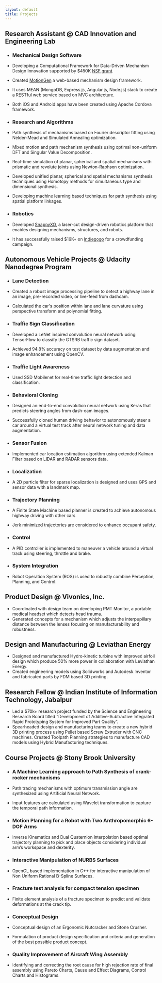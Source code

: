 ```yaml
---
layout: default
title: Projects
---
```


## Research Assistant @ CAD Innovation and Engineering Lab
- ### Mechanical Design Software
- Developing a Computational Framework for Data-Driven Mechanism Design Innovation supported by $450K [NSF grant](https://nsf.gov/awardsearch/showAward?AWD_ID=1563413).
- Created [MotionGen](http://cadcam.eng.sunysb.edu/) a web-based mechanism design framework. 
- It uses MEAN (MongoDB, Express.js, Angular.js, Node.js) stack to create a RESTful web service based on MVC architecture. 
- Both iOS and Android apps have been created using Apache Cordova framework.

- ### Research and Algorithms
- Path synthesis of mechanisms based on Fourier descriptor fitting using Nelder-Mead and Simulated Annealing optimization.
- Mixed motion and path mechanism synthesis using optimal non-uniform DFT and Singular Value Decomposition.
- Real-time simulation of planar, spherical and spatial mechanisms with prismatic and revolute joints using Newton-Raphson optimization.
- Developed unified planar, spherical and spatial mechanisms synthesis techniques using Homotopy methods for simultaneous type and dimensional synthesis.
- Developing machine learning based techniques for path synthesis using spatial platform linkages.

- ### Robotics
- Developed [SnappyXO](http://snappyxo.com/), a laser-cut design-driven robotics platform that enables designing mechanisms, structures, and robots. 
- It has successfully raised $16K+ on [Indiegogo](https://www.indiegogo.com/projects/snappyxo-a-design-driven-robotics-education-kit) for a crowdfunding campaign.


## Autonomous Vehicle Projects @ Udacity Nanodegree Program 
- ### Lane Detection
- Created a robust image processing pipeline to detect a highway lane in an image, pre-recorded video, or live-feed from dashcam.
- Calculated the car's position within lane and lane curvature using perspective transform and polynomial fitting.

- ### Traffic Sign Classification
- Developed a LeNet inspired convolution neural network using TensorFlow to classify the GTSRB traffic sign dataset.
- Achieved 94.8% accuracy on test dataset by data augmentation and image enhancement using OpenCV.

- ### Traffic Light Awareness
- Used SSD Mobilenet for real-time traffic light detection and classification.

- ### Behavioral Cloning
- Designed an end-to-end convolution neural network using Keras that predicts steering angles from dash-cam images.
- Successfully cloned human driving behavior to autonomously steer a car around a virtual test track after neural network tuning and data
augmentation.

- ### Sensor Fusion
- Implemented car location estimation algorithm using extended Kalman Filter based on LIDAR and RADAR sensors data.

- ### Localization 
- A 2D particle filter for sparse localization is designed and uses GPS and sensor data with a landmark map.

- ### Trajectory Planning
- A Finite State Machine based planner is created to achieve autonomous highway driving with other cars.
- Jerk minimized trajectories are considered to enhance occupant safety.

- ### Control
- A PID controller is implemented to maneuver a vehicle around a virtual track using steering, throttle and brake. 

- ### System Integration
- Robot Operation System (ROS) is used to robustly combine Perception, Planning, and Control.


## Product Design @ Vivonics, Inc.
- Coordinated with design team on developing PMT Monitor, a portable medical headset which detects head trauma.
- Generated concepts for a mechanism which adjusts the interpupillary distance between the lenses focusing on manufacturability and robustness.

## Design and Manufacturing @ Leviathan Energy
- Designed and manufactured Hydro-kinetic turbine with improved airfoil design which produce 50% more power in collaboration with Leviathan Energy.
- Created engineering models using Solidworks and Autodesk Inventor and fabricated parts by FDM based 3D printing.

## Research Fellow @ Indian Institute of Information Technology, Jabalpur
- Led a $70k+ research project funded by the Science and Engineering Research Board titled “Development of Additive-Subtractive Integrated Rapid Prototyping System for Improved Part Quality”.
- Spearheaded design and manufacturing teams to create a new hybrid 3D printing process using Pellet based Screw Extruder with CNC machines. Created Toolpath Planning strategies to manufacture CAD models using Hybrid Manufacturing techniques.


## Course Projects @ Stony Brook University
- ### A Machine Learning approach to Path Synthesis of crank-rocker mechanisms
- Path tracing mechanisms with optimum transmission angle are synthesized using Artificial Neural Network.
- Input features are calculated using Wavelet transformation to capture the temporal path information.

- ### Motion Planning for a Robot with Two Anthropomorphic 6-DOF Arms
- Inverse Kinematics and Dual Quaternion interpolation based optimal trajectory planning to pick and place objects considering individual arm’s workspace and dexterity.

- ### Interactive Manipulation of NURBS Surfaces
- OpenGL based implementation in C++ for interactive manipulation of Non Uniform Rational B-Spline Surfaces.

- ### Fracture test analysis for compact tension specimen
- Finite element analysis of a fracture specimen to predict and validate deformations at the crack tip.

- ### Conceptual Design
- Conceptual design of an Ergonomic Nutcracker and Stone Crusher.
- Formulation of product design specification and criteria and generation of the best possible product concept.

- ### Quality Improvement of Aircraft Wing Assembly
- Identifying and correcting the root cause for high rejection rate of final assembly using Pareto Charts, Cause and Effect Diagrams, Control Charts and Histograms.